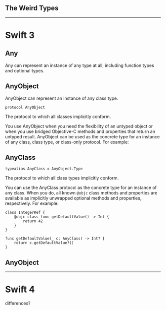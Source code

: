 ## The Weird Types

---
# Swift 3

## Any

Any can represent an instance of any type at all, including function types and optional types.


## AnyObject

AnyObject can represent an instance of any class type.

`protocol AnyObject`

The protocol to which all classes implicitly conform.

You use AnyObject when you need the flexibility of an untyped object or when you use bridged Objective-C methods and properties that return an untyped result. AnyObject can be used as the concrete type for an instance of any class, class type, or class-only protocol. For example:

## AnyClass
`typealias AnyClass = AnyObject.Type`

The protocol to which all class types implicitly conform.

You can use the AnyClass protocol as the concrete type for an instance of any class. When you do, all known `@objc` class methods and properties are available as implicitly unwrapped optional methods and properties, respectively. For example:

    class IntegerRef {
        @objc class func getDefaultValue() -> Int {
            return 42
        }
    }

    func getDefaultValue(_ c: AnyClass) -> Int? {
        return c.getDefaultValue?()
    }

## AnyObject

---
# Swift 4

differences?
